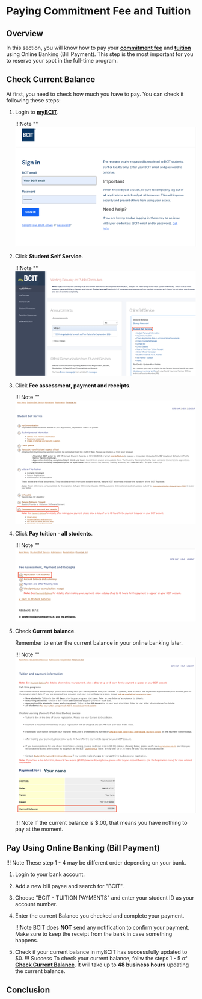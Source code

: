 # Paying Commitment Fee and Tuition

## Overview
In this section, you will know how to pay your **[commitment fee](glossary.md/#commitment-fee)** and **[tuition](glossary.md/#tuition)** using Online Banking (Bill Payment). This step is the most important for you to reserve your spot in the full-time program. 


## Check Current Balance
At first, you need to check how much you have to pay. You can check it following these steps: 

1. Login to **[myBCIT](https://my.bcit.ca/)**.

    !!!Note ""
        ![Image of loging page](\Assets\paying-tuition-image\login.png)

2. Click **Student Self Service**.

    !!!Note ""
        ![Image of Student Self Service](\Assets\paying-tuition-image\student-selfservice.png)

3. Click **Fee assessment, payment and receipts**.

    !!! Note ""
        ![Image of Fee assessment, payment, and receipts](\Assets\paying-tuition-image\fee-assessment.png)

4. Click **Pay tuition - all students**.

    !!! Note ""
        ![Image of Pay tuition - all students](\Assets\paying-tuition-image\pay-tuition.png)

5. Check **Current balance**.
    
    Remember to enter the current balance in your online banking later.

    !!! Note ""
        ![Image of Current balance](\Assets\paying-tuition-image\current-balance.png)

    !!! Note
        If the current balance is $.00, that means you have nothing to pay at the moment. 

## Pay Using Online Banking (Bill Payment)
!!! Note
    These step 1 - 4 may be different order depending on your bank.

1. Login to your bank account.
2. Add a new bill payee and search for "BCIT".
3. Choose "BCIT - TUITION PAYMENTS" and enter your student ID as your account number.
4. Enter the current Balance you checked and complete your payment.

    <!-- if you do not like the indentation, in stead of tab, putting '>' in front of !!! would be another option -->
    !!!Note
        BCIT does **NOT** send any notification to confirm your payment. Make sure to keep the receipt from the bank in case something happens.

5. Check if your current balance in myBCIT has successfully updated to $0.
!!! Success
    To check your current balance, follw the steps 1 - 5 of **[Check Current Balance](#check-current-balance)**. 
    It will take up to **48 business hours** updating the current balance.



## Conclusion
